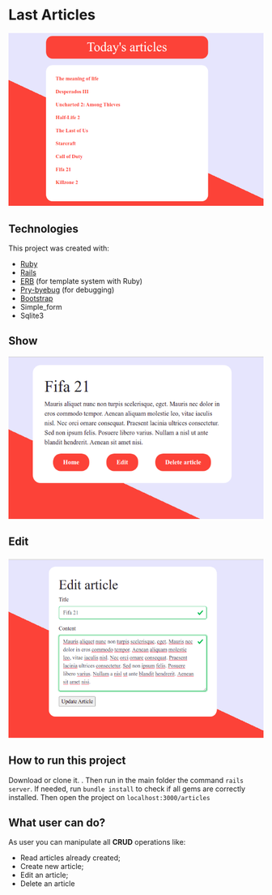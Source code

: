 # Last Articles

![main banner](https://github.com/thiagohrcosta/rails-wikinimous/blob/master/public/img/articlesMain.png?raw=true)

## Technologies
This project was created with:

 - [Ruby](https://www.ruby-lang.org/pt/)
 - [Rails](https://rubygems.org/gems/rails)
 - [ERB](https://ruby-doc.org/stdlib-2.7.1/libdoc/erb/rdoc/ERB.html) (for template system with Ruby)
 - [Pry-byebug](https://rubygems.org/gems/pry-byebug/versions/3.4.0?locale=pt-BR) (for debugging)
 - [Bootstrap](https://getbootstrap.com/)
 - Simple_form
 - Sqlite3

## Show
![showImg](https://github.com/thiagohrcosta/rails-wikinimous/blob/master/public/img/articles2.png)

## Edit
![editImg](https://github.com/thiagohrcosta/rails-wikinimous/blob/master/public/img/articles3.png)

## How to run this project
Download or clone it. . Then run in the main folder the command `rails server`. If needed, run `bundle install` to check if all gems are correctly installed. Then open the project on `localhost:3000/articles`

## What user can do?
As user you can manipulate all **CRUD** operations like:

 - Read articles already created;
 - Create new article;
 - Edit an article;
 - Delete an article

